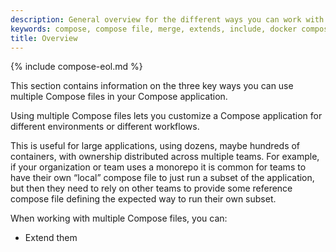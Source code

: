 ```yaml
---
description: General overview for the different ways you can work with multiple compose files in Docker Compose
keywords: compose, compose file, merge, extends, include, docker compose
title: Overview
---
```

{% include compose-eol.md %}

This section contains information on the three key ways you can use multiple Compose files in your Compose application. 

Using multiple Compose files lets you customize a Compose application for different environments or different workflows.

This is useful for large applications, using dozens, maybe hundreds of containers, with ownership distributed across multiple teams. For example, if your organization or team uses a monorepo it is common for teams to have their own “local” compose file to just run a subset of the application, but then they need to rely on other teams to provide some reference compose file defining the expected way to run their own subset.

When working with multiple Compose files, you can:
- Extend them 